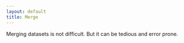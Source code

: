 ```yaml
---
layout: default
title: Merge
---
```


Merging datasets is not difficult. But it can be tedious and error prone.
